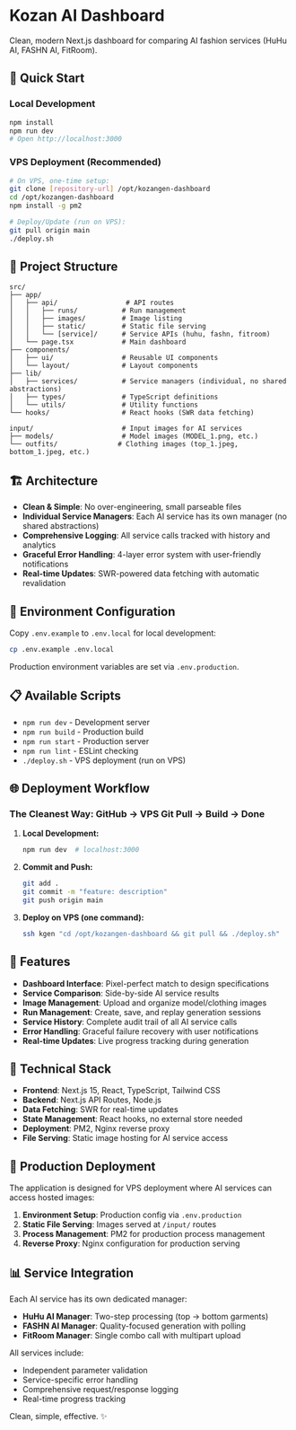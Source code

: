 # Kozan AI Dashboard

Clean, modern Next.js dashboard for comparing AI fashion services (HuHu AI, FASHN AI, FitRoom).

## 🚀 Quick Start

### Local Development
```bash
npm install
npm run dev
# Open http://localhost:3000
```

### VPS Deployment (Recommended)
```bash
# On VPS, one-time setup:
git clone [repository-url] /opt/kozangen-dashboard
cd /opt/kozangen-dashboard
npm install -g pm2

# Deploy/Update (run on VPS):
git pull origin main
./deploy.sh
```

## 📁 Project Structure

```
src/
├── app/
│   ├── api/                 # API routes
│   │   ├── runs/           # Run management
│   │   ├── images/         # Image listing
│   │   ├── static/         # Static file serving
│   │   └── [service]/      # Service APIs (huhu, fashn, fitroom)
│   └── page.tsx            # Main dashboard
├── components/
│   ├── ui/                 # Reusable UI components
│   └── layout/             # Layout components  
├── lib/
│   ├── services/           # Service managers (individual, no shared abstractions)
│   ├── types/              # TypeScript definitions
│   └── utils/              # Utility functions
└── hooks/                  # React hooks (SWR data fetching)

input/                      # Input images for AI services
├── models/                 # Model images (MODEL_1.png, etc.)
└── outfits/               # Clothing images (top_1.jpeg, bottom_1.jpeg, etc.)
```

## 🏗️ Architecture

- **Clean & Simple**: No over-engineering, small parseable files
- **Individual Service Managers**: Each AI service has its own manager (no shared abstractions)
- **Comprehensive Logging**: All service calls tracked with history and analytics
- **Graceful Error Handling**: 4-layer error system with user-friendly notifications
- **Real-time Updates**: SWR-powered data fetching with automatic revalidation

## 🔧 Environment Configuration

Copy `.env.example` to `.env.local` for local development:
```bash
cp .env.example .env.local
```

Production environment variables are set via `.env.production`.

## 📋 Available Scripts

- `npm run dev` - Development server
- `npm run build` - Production build  
- `npm run start` - Production server
- `npm run lint` - ESLint checking
- `./deploy.sh` - VPS deployment (run on VPS)

## 🌐 Deployment Workflow

### The Cleanest Way: GitHub → VPS Git Pull → Build → Done

1. **Local Development:**
   ```bash
   npm run dev  # localhost:3000
   ```

2. **Commit and Push:**
   ```bash
   git add .
   git commit -m "feature: description"
   git push origin main
   ```

3. **Deploy on VPS (one command):**
   ```bash
   ssh kgen "cd /opt/kozangen-dashboard && git pull && ./deploy.sh"
   ```

## 🎯 Features

- **Dashboard Interface**: Pixel-perfect match to design specifications
- **Service Comparison**: Side-by-side AI service results
- **Image Management**: Upload and organize model/clothing images
- **Run Management**: Create, save, and replay generation sessions
- **Service History**: Complete audit trail of all AI service calls
- **Error Handling**: Graceful failure recovery with user notifications
- **Real-time Updates**: Live progress tracking during generation

## 🔧 Technical Stack

- **Frontend**: Next.js 15, React, TypeScript, Tailwind CSS
- **Backend**: Next.js API Routes, Node.js
- **Data Fetching**: SWR for real-time updates
- **State Management**: React hooks, no external store needed
- **Deployment**: PM2, Nginx reverse proxy
- **File Serving**: Static image hosting for AI service access

## 🚀 Production Deployment

The application is designed for VPS deployment where AI services can access hosted images:

1. **Environment Setup**: Production config via `.env.production`
2. **Static File Serving**: Images served at `/input/` routes
3. **Process Management**: PM2 for production process management
4. **Reverse Proxy**: Nginx configuration for production serving

## 📊 Service Integration

Each AI service has its own dedicated manager:

- **HuHu AI Manager**: Two-step processing (top → bottom garments)
- **FASHN AI Manager**: Quality-focused generation with polling
- **FitRoom Manager**: Single combo call with multipart upload

All services include:
- Independent parameter validation
- Service-specific error handling  
- Comprehensive request/response logging
- Real-time progress tracking

Clean, simple, effective. ✨
